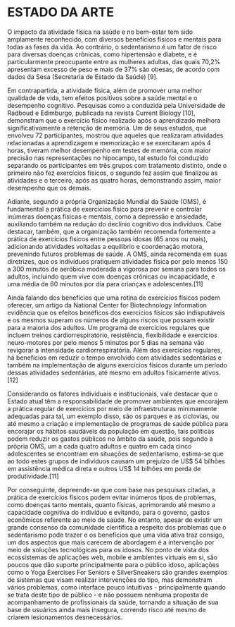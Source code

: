 # ESTADO DA ARTE

O impacto da atividade física na saúde e no bem-estar tem sido amplamente reconhecido, com diversos benefícios físicos e mentais para todas as fases da vida. Ao contrário, o sedentarismo é um fator de risco para diversas doenças crônicas, como hipertensão e diabete, e é particularmente preocupante entre as mulheres adultas, das quais 70,2% apresentam excesso de peso e mais de 37% são obesas, de acordo com dados da Sesa (Secretaria de Estado da Saúde) [9].

Em contrapartida, a atividade física, além de promover uma melhor qualidade de vida, tem efeitos positivos sobre a saúde mental e o desempenho cognitivo. Pesquisas como a conduzida pela Universidade de Radboud e Edimburgo, publicada na revista Current Biology [10], demonstram que o exercício físico realizado após o aprendizado melhora significativamente a retenção de memória. Um de seus estudos, que envolveu 72 participantes, mostrou que aqueles que realizaram atividades relacionadas a aprendizagem e memorização e se exercitaram após 4 horas, tiveram melhor desempenho em testes de memória, com maior precisão nas representações no hipocampo, tal estudo foi conduzido separando os participantes em três grupos com tratamento distinto, onde o primeiro não fez exercícios físicos, o segundo fez assim que finalizou as atividades e o terceiro, após as quatro horas, demonstrando assim, maior desempenho que os demais.

Adiante, segundo a própria Organização Mundial da Saúde (OMS), é fundamental a prática de exercícios físico para prevenir e controlar inúmeras doenças físicas e mentais, como a depressão e ansiedade, auxiliando também na redução do declínio cognitivo dos indivíduos. Cabe destacar, também, que a organização também recomenda fortemente a prática de exercícios físicos entre pessoas idosas (65 anos ou mais), adicionando atividades voltadas a equilíbrio e coordenação motora, prevenindo futuros problemas de saúde. A OMS, ainda recomenda em suas diretrizes, que os indivíduos pratiquem atividades física por pelo menos 150 a 300 minutos de aeróbica moderada a vigorosa por semana para todos os adultos, incluindo quem vive com doenças crônicas ou incapacidade, e uma média de 60 minutos por dia para crianças e adolescentes.[11]

Ainda falando dos benefícios que uma rotina de exercícios físicos podem oferecer, um artigo da National Center for Biotechnology Information evidência que os efeitos benéficos dos exercícios físicos são indisputáveis e os mesmos superam os números de alguns riscos que possam existir para a maioria dos adultos. Um programa de exercícios regulares que incluem treinos cardiorrespiratório, resistência, flexibilidade e exercícios neuro-motores por pelo menos 5 minutos por 5 dias na semana vão revigorar a intensidade cardiorrespiratória. Além dos exercícios regulares, há benefícios em reduzir o tempo envolvido com atividades sedentárias e também na implementação de alguns exercícios físicos durante um período dessas atividades sedentárias, até mesmo em adultos fisicamente ativos.[12]

Considerando os fatores individuais e institucionais, vale destacar que o Estado atual têm a responsabilidade de promover ambientes que encorajem a prática regular de exercícios por meio de infraestruturas minimamente adequadas para tal, um exemplo disso, são os parques e as ciclovias, ou até mesmo a criação e implementação de programas de saúde pública para encorajar os hábitos saudáveis da população em questão, tais políticas podem reduzir os gastos públicos no âmbito da saúde, pois segundo a própria OMS, um a cada quatro adultos e quatro em cada cinco adolescentes se encontram em situações de sedentarismo, estima-se que ao todo estes grupos de indivíduos causam um prejuízo de US$ 54 bilhões em assistência médica direta e outros US$ 14 bilhões em perda de produtividade.[11]

Por conseguinte, depreende-se que com base nas pesquisas citadas, a prática de exercícios físicos podem evitar inúmeros tipos de problemas, como doenças tanto mentais, quanto físicas, aprimorando até mesmo a capacidade cognitiva do indivíduo e evitando, para o governo, gastos econômicos referente ao meio de saúde. No entanto, apesar de existir um grande consenso da comunidade cientifica a respeito dos problemas que o sedentarismo pode trazer e os benefícios que uma vida ativa traz consigo, um dos aspectos que mais carecem de abordagem é a intervenção por meio de soluções tecnológicas para os idosos. No ponto de vista dos ecossistemas de aplicações web, mobile e ambientes virtuais em si, são poucos que dão suporte principalmente para o público idoso, aplicações como o Yoga Exercises For Seniors e SilverSneakers são grandes exemplos de sistemas que visam realizar intervenções do tipo, mas demonstram vários problemas, como interface pouco intuitivas - principalmente quando se trata deste tipo de público - e não possuem nenhuma proposta de acompanhamento de profissionais da saúde, tornando a situação de sua base de usuários ainda mais insegura, correndo risco até mesmo de criarem lesionamentos desnecessários.
